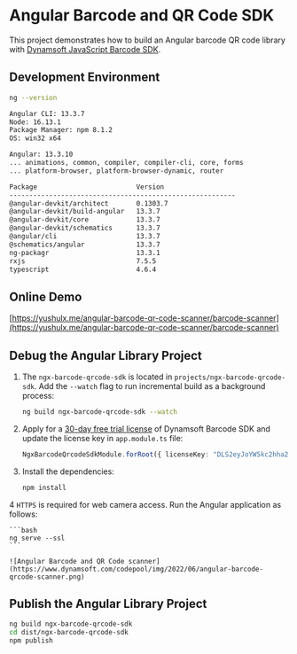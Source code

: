 # Angular Barcode and QR Code SDK

This project demonstrates how to build an Angular barcode QR code library with [Dynamsoft JavaScript Barcode SDK](https://www.dynamsoft.com/barcode-reader/sdk-javascript/).

## Development Environment

```bash
ng --version

Angular CLI: 13.3.7
Node: 16.13.1
Package Manager: npm 8.1.2
OS: win32 x64

Angular: 13.3.10
... animations, common, compiler, compiler-cli, core, forms
... platform-browser, platform-browser-dynamic, router

Package                         Version
---------------------------------------------------------
@angular-devkit/architect       0.1303.7
@angular-devkit/build-angular   13.3.7
@angular-devkit/core            13.3.7
@angular-devkit/schematics      13.3.7
@angular/cli                    13.3.7
@schematics/angular             13.3.7
ng-packagr                      13.3.1
rxjs                            7.5.5
typescript                      4.6.4

```

## Online Demo
[https://yushulx.me/angular-barcode-qr-code-scanner/barcode-scanner](https://yushulx.me/angular-barcode-qr-code-scanner/barcode-scanner)


## Debug the Angular Library Project
1. The `ngx-barcode-qrcode-sdk` is located in `projects/ngx-barcode-qrcode-sdk`. Add the `--watch` flag to run incremental build as a background process:

    ```bash
    ng build ngx-barcode-qrcode-sdk --watch
    ```

2. Apply for a [30-day free trial license](https://www.dynamsoft.com/customer/license/trialLicense?product=dbr) of Dynamsoft Barcode SDK and update the license key in `app.module.ts` file:
    
    ```typescript
    NgxBarcodeQrcodeSdkModule.forRoot({ licenseKey: "DLS2eyJoYW5kc2hha2VDb2RlIjoiMjAwMDAxLTE2NDk4Mjk3OTI2MzUiLCJvcmdhbml6YXRpb25JRCI6IjIwMDAwMSIsInNlc3Npb25QYXNzd29yZCI6IndTcGR6Vm05WDJrcEQ5YUoifQ==", resourcePath: "assets/dynamsoft-javascript-barcode/" }),
    ```
3. Install the dependencies:
    
    ```bash
    npm install
    ```
4 `HTTPS` is required for web camera access. Run the Angular application as follows:
    
    ```bash
    ng serve --ssl
    ```
    
    ![Angular Barcode and QR Code scanner](https://www.dynamsoft.com/codepool/img/2022/06/angular-barcode-qrcode-scanner.png)

## Publish the Angular Library Project

```bash
ng build ngx-barcode-qrcode-sdk
cd dist/ngx-barcode-qrcode-sdk
npm publish
```


